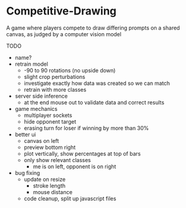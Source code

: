 # Competitive-Drawing
A game where players compete to draw differing prompts on a shared canvas, as judged by a computer vision model

TODO
* name?
* retrain model
    * -90 to 90 rotations (no upside down)
    * slight crop perturbations
    * investigate exactly how data was created so we can match
    * retrain with more classes
* server side inference
    * at the end mouse out to validate data and correct results
* game mechanics
    * multiplayer sockets
    * hide opponent target
    * erasing turn for loser if winning by more than 30%
* better ui
    * canvas on left
    * preview bottom right
    * plot vertically, show percentages at top of bars
    * only show relevant classes
        * me is on left, opponent is on right
* bug fixing
    * update on resize
        * stroke length
        * mouse distance
    * code cleanup, split up javascript files
